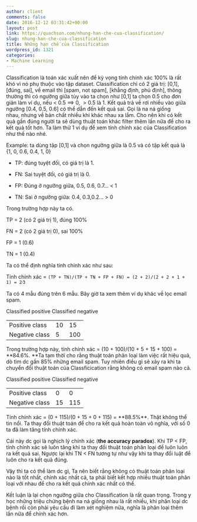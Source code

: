 ```yaml
---
author: client
comments: false
date: 2016-12-12 03:31:42+00:00
layout: post
link: https://quachson.com/nhung-han-che-cua-classification/
slug: nhung-han-che-cua-classification
title: Những hạn chế của Classification
wordpress_id: 1321
categories:
- Machine Learning
---
```


Classification là toán xác xuất nên để kỳ vọng tính chính xác 100% là rất khó vì nó phụ thuộc vào tập dataset. Classification chỉ có 2 giá trị: [0,1], [đúng, sai], về email thì [spam, not spam], [khẳng định, phủ định], thông thường thì có ngưỡng giữa tùy vào ta chọn như [0,1] ta chọn 0.5 cho đơn giản làm ví dụ, nếu < 0.5 ==> 0,  > 0.5 là 1. Kết quả trả về rơi nhiều vào giữa ngưỡng [0.4, 0.5, 0.6] có thể dẫn đến kết quả sai. Gọi là na ná giống nhau, nhưng về bản chất nhiều khi khác nhau xa lắm. Cho nên khi có kết quả gần đúng người ta sẽ dùng thuật toán khác filter thêm lần nữa để cho ra kết quả tốt hơn. Ta làm thử 1 ví dụ để xem tính chính xác của Classification như thế nào nhé.

Example: ta dùng tập [0,1] và chọn ngưỡng giữa là 0.5 và có tập kết quả là {1, 0, 0.6, 0.4, 1, 0}

- TP: đúng tuyệt đối, có giá trị là 1.

- FN: Sai tuyệt đối, có giá trị là 0.

- FP: Đúng ở ngưỡng giữa, 0.5, 0.6, 0.7... < 1

- TN: Sai ở ngưỡng giữa: 0.4, 0.3,0.2... > 0

Trong trường hợp này ta có.

TP = 2 (có 2 giá trị 1), đúng 100%

FN = 2 (có 2 giá trị 0), sai 100%

FP = 1 (0.6)

TN = 1 (0.4)

Ta có thể định nghĩa tính chính xác như sau:

Tính chính xác = `(TP + TN)/(TP + TN + FP + FN) = (2 + 2)/(2 + 2 + 1 + 1) = 2⁄3`

Ta có 4 mẫu đúng trên 6 mẫu. Bây giờ ta xem thêm ví dụ khác về lọc email spam.
<table >

<tr >

Classified positive
Classified negative
</tr>

<tbody >
<tr >

<td >Positive class
</td>

<td >10
</td>

<td >15
</td>
</tr>
<tr >

<td >Negative class
</td>

<td >5
</td>

<td >100
</td>
</tr>
</tbody>
</table>
Trong trường hợp này, tính chính xác = (10 + 100)/(10 + 5 + 15 + 100) = **84.6%. **Ta tạm thời cho rằng thuật toán phân loại làm việc rất hiệu quả, dò tìm dc gần 85% những email spam. Tuy nhiên điều gì sẽ xảy ra khi ta chuyển đổi thuật toán của Classficication rằng không có email spam nào cả.


<table >

<tr >

Classified positive
Classified negative
</tr>

<tbody >
<tr >

<td >Positive class
</td>

<td >0
</td>

<td >0
</td>
</tr>
<tr >

<td >Negative class
</td>

<td >15
</td>

<td >115
</td>
</tr>
</tbody>
</table>
Tính chính xác = (0 + 115)/(0 + 15 + 0 + 115) = **88.5%**. Thật không thể tin nổi. Ta thay đổi thuật toán để cho ra kết quả hoàn toàn vô nghĩa, với số 0 ta đã làm tăng tính chính xác.

Cái này dc gọi là nghịch lý chính xác (**the accuracy paradox**). Khi TP < FP, tính chính xác sẽ luôn tăng khi ta thay đổi thuật toán phân loại để luôn luôn ra kết quả sai. Ngược lại khi TN < FN tương tự như vậy khi ta thay đổi luật để luôn cho ra kết quả đúng.

Vậy thì ta có thể làm dc gì, Ta nên biết rằng không có thuật toán phân loại nào là tốt nhất, chính xác nhất cả, ta phải biết kết hợp nhiều thuật toán phân loại với nhau để cho ra kết quả chính xác nhất có thể.

Kết luận là lại chọn ngưỡng giữa cho Classification là rất quan trọng. Trong y học những triệu chứng bệnh na ná giống nhau là rất nhiều, khi phân loại dc bệnh rồi còn phải yêu cầu đi làm xét nghiệm nữa, nghĩa là phân loại thêm lần nữa để chính xác hơn.


